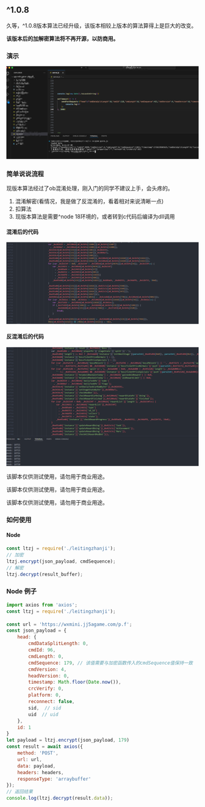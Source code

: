 ## ^1.0.8

久等，^1.0.8版本算法已经升级，该版本相较上版本的算法算得上是巨大的改变。

**该版本后的加解密算法将不再开源，以防商用。**

### 演示

![test](./test-2024-09-13.png)

### 简单说说流程

现版本算法经过了ob混淆处理，刚入门的同学不建议上手，会头疼的。

1. 混淆解密(看情况，我是做了反混淆的，看着相对来说清晰一点)
2. 扣算法
3. 现版本算法是需要^node 18环境的，或者转到c代码后编译为dll调用


#### 混淆后的代码
![jsob.png](./jsob.png)

#### 反混淆后的代码

![deob](./deob.png)



该脚本仅供测试使用，请勿用于商业用途。

该脚本仅供测试使用，请勿用于商业用途。

该脚本仅供测试使用，请勿用于商业用途。



### 如何使用

#### Node

```javascript
const ltzj = require('./leitingzhanji');
// 加密
ltzj.encrypt(json_payload, cmdSequence);
// 解密
ltzj.decrypt(result_buffer);
```


### Node 例子

```javascript
import axios from 'axios';
const ltzj = require('./leitingzhanji');

const url = 'https://wxmini.jj5agame.com/p.f';
const json_payload = {
    head: {
        cmdDataSplitLength: 0,
        cmdId: 96,
        cmdLength: 0,
        cmdSequence: 179, // 该值需要与加密函数传入的cmdSequence值保持一致
        cmdVersion: 4,
        headVersion: 0,
        timestamp: Math.floor(Date.now()),
        crcVerify: 0,
        platform: 0,
        reconnect: false,
        sid,  // sid
        uid  // uid
    },
    id: 1
}
let payload = ltzj.encrypt(json_payload, 179)
const result = await axios({
    method: 'POST',
    url: url,
    data: payload,
    headers: headers,
    responseType: 'arraybuffer'
});
// 返回结果
console.log(ltzj.decrypt(result.data));
```